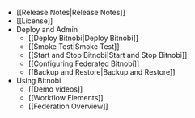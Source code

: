 * [[Release Notes|Release Notes]]
* [[License]]
* Deploy and Admin
  * [[Deploy Bitnobi|Deploy Bitnobi]]
  * [[Smoke Test|Smoke Test]]
  * [[Start and Stop Bitnobi|Start and Stop Bitnobi]]
  * [[Configuring Federated Bitnobi]]
  * [[Backup and Restore|Backup and Restore]]
* Using Bitnobi
  * [[Demo videos]]
  * [[Workflow Elements]]
  * [[Federation Overview]]

